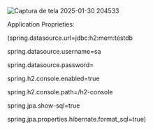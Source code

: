 ![Captura de tela 2025-01-30 204533](https://github.com/user-attachments/assets/244ed713-8a59-482c-8c60-9a9ba5392fa8)

Application Proprieties:

(spring.datasource.url=jdbc:h2:mem:testdb

spring.datasource.username=sa

spring.datasource.password=

spring.h2.console.enabled=true

spring.h2.console.path=/h2-console

spring.jpa.show-sql=true

spring.jpa.properties.hibernate.format_sql=true)
